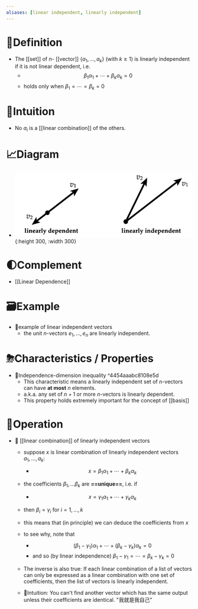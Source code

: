 ```yaml
---
aliases: [linear independent, linearly independent]
---
```


# 📝Definition
- The [[set]] of $n$- [[vector]] $\{a_1, ..., a_k\}$ (with $k\geq1$) is linearly independent if it is not linear dependent, i.e.
    - $$
      \beta_1\alpha_1+\cdots+\beta_k\alpha_k=0
      $$
    - holds only when $\beta_1=\cdots=\beta_k=0$
    
# 🧠Intuition
- No $a_i$ is a [[linear combination]] of the others.

# 📈Diagram
- ![name](../assets/linear_independence.png){:height 300, :width 300}

# 🌓Complement
- [[Linear Dependence]]

# 🗃Example
- 📌example of linear independent vectors
    - the unit $n$-vectors $e_1,...,e_n$ are linearly independent.
    
# ⛈Characteristics / Properties
- 📌Independence-dimension inequality ^4454aaabc8108e5d
    - This characteristic means a linearly independent set of $n$-vectors can have **at most** $n$ elements.
    - a.k.a. any set of $n + 1$ or more $n$-vectors is linearly dependent.
    - This property holds extremely important for the concept of [[basis]]
    
# 💫Operation
- 📌 [[linear combination]] of linearly independent vectors
    - suppose $x$ is linear combination of linearly independent vectors $a_1,...,a_k$:
        - $$
          x=\beta_1\alpha_1+\cdots+\beta_k\alpha_k
          $$
        
    - the coefficients $\beta_1,...\beta_k$ are **==unique==**, i.e. if
        - $$
          x=\gamma_1\alpha_1+\cdots+\gamma_k\alpha_k
          $$
        
    - then $\beta_i=\gamma_i$ for $i=1,...,k$
    - this means that (in principle) we can deduce the coefficients from $x$
    - to see why, note that
        - $$
          (\beta_1-\gamma_1)\alpha_1+\cdots+(\beta_k-\gamma_k)\alpha_k=0
          $$
        - and so (by linear independence) $\beta_1-\gamma_1=\cdots=\beta_k-\gamma_k=0$
        
    - The inverse is also true: If each linear combination of a list of vectors can only be expressed as a linear combination with one set of coefficients, then the list of vectors is linearly independent.
    - 🧠Intuition: You can't find another vector which has the same output unless their coefficients are identical. "我就是我自己"
    